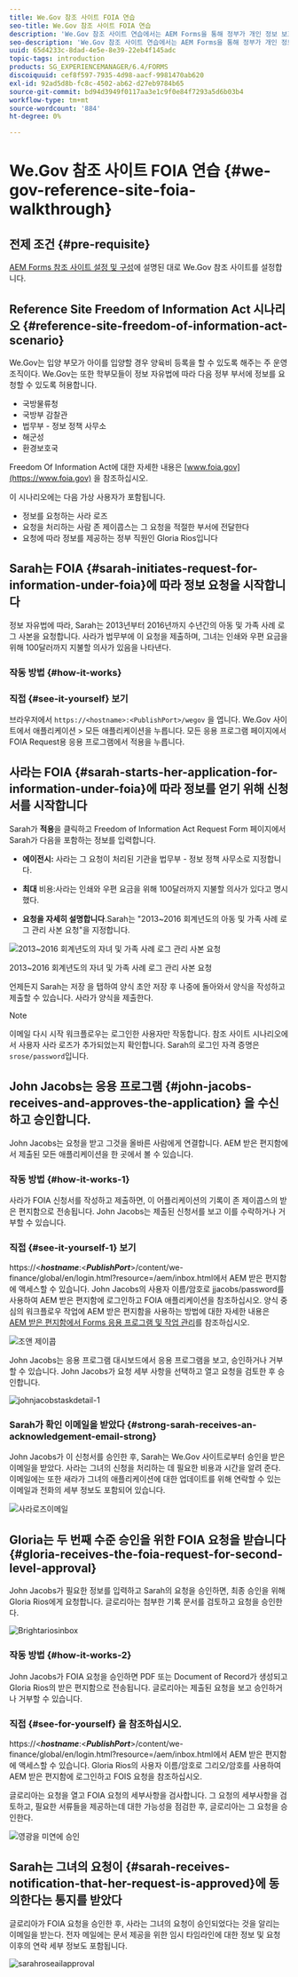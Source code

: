 ```yaml
---
title: We.Gov 참조 사이트 FOIA 연습
seo-title: We.Gov 참조 사이트 FOIA 연습
description: 'We.Gov 참조 사이트 연습에서는 AEM Forms을 통해 정부가 개인 정보 보호법(Freedom of Information Act)에 따라 요청한 정보를 제공받고 가져오는 방법을 이해할 수 있습니다. '
seo-description: 'We.Gov 참조 사이트 연습에서는 AEM Forms을 통해 정부가 개인 정보 보호법(Freedom of Information Act)에 따라 요청한 정보를 제공받고 가져오는 방법을 이해할 수 있습니다. '
uuid: 65d4233c-8dad-4e5e-8e39-22eb4f145adc
topic-tags: introduction
products: SG_EXPERIENCEMANAGER/6.4/FORMS
discoiquuid: cef8f597-7935-4d98-aacf-9981470ab620
exl-id: 92ad5d8b-fc8c-4502-ab62-d27eb9784b65
source-git-commit: bd94d3949f0117aa3e1c9f0e84f7293a5d6b03b4
workflow-type: tm+mt
source-wordcount: '884'
ht-degree: 0%

---
```


# We.Gov 참조 사이트 FOIA 연습 {#we-gov-reference-site-foia-walkthrough}

## 전제 조건 {#pre-requisite}

[AEM Forms 참조 사이트 설정 및 구성](/help/forms/using/setup-reference-sites.md)에 설명된 대로 We.Gov 참조 사이트를 설정합니다.

## Reference Site Freedom of Information Act 시나리오 {#reference-site-freedom-of-information-act-scenario}

We.Gov는 입양 부모가 아이를 입양할 경우 양육비 등록을 할 수 있도록 해주는 주 운영 조직이다. We.Gov는 또한 학부모들이 정보 자유법에 따라 다음 정부 부서에 정보를 요청할 수 있도록 허용합니다.

* 국방물류청
* 국방부 감찰관
* 법무부 - 정보 정책 사무소
* 해군성
* 환경보호국

Freedom Of Information Act에 대한 자세한 내용은 [www.foia.gov](https://www.foia.gov) 을 참조하십시오.

이 시나리오에는 다음 가상 사용자가 포함됩니다.

* 정보를 요청하는 사라 로즈
* 요청을 처리하는 사람 존 제이콥스는 그 요청을 적절한 부서에 전달한다
* 요청에 따라 정보를 제공하는 정부 직원인 Gloria Rios입니다

## Sarah는 FOIA {#sarah-initiates-request-for-information-under-foia}에 따라 정보 요청을 시작합니다

정보 자유법에 따라, Sarah는 2013년부터 2016년까지 수년간의 아동 및 가족 사례 로그 사본을 요청합니다. 사라가 법무부에 이 요청을 제출하며, 그녀는 인쇄와 우편 요금을 위해 100달러까지 지불할 의사가 있음을 나타낸다.

### 작동 방법 {#how-it-works}

### 직접 {#see-it-yourself} 보기

브라우저에서 `https://<hostname>:<PublishPort>/wegov` 을 엽니다. We.Gov 사이트에서 애플리케이션 > 모든 애플리케이션을 누릅니다. 모든 응용 프로그램 페이지에서 FOIA Request용 응용 프로그램에서 적용을 누릅니다.

## 사라는 FOIA {#sarah-starts-her-application-for-information-under-foia}에 따라 정보를 얻기 위해 신청서를 시작합니다

Sarah가 **적용**&#x200B;을 클릭하고 Freedom of Information Act Request Form 페이지에서 Sarah가 다음을 포함하는 정보를 입력합니다.

* **에이전시:** 사라는 그 요청이 처리된 기관을 법무부 - 정보 정책 사무소로 지정합니다.

* **최대** 비용:사라는 인쇄와 우편 요금을 위해 100달러까지 지불할 의사가 있다고 명시했다.
* **요청을 자세히 설명합니다**.Sarah는 &quot;2013~2016 회계년도의 아동 및 가족 사례 로그 관리 사본 요청&quot;을 지정합니다.

![2013~2016 회계년도의 자녀 및 가족 사례 로그 관리 사본 요청](assets/sarahfiosform.png)

2013~2016 회계년도의 자녀 및 가족 사례 로그 관리 사본 요청

언제든지 Sarah는 저장 을 탭하여 양식 초안 저장 후 나중에 돌아와서 양식을 작성하고 제출할 수 있습니다. 사라가 양식을 제출한다.

>[!NOTE]
>
>이메일 다시 시작 워크플로우는 로그인한 사용자만 작동합니다. 참조 사이트 시나리오에서 사용자 사라 로즈가 추가되었는지 확인합니다. Sarah의 로그인 자격 증명은 `srose/password`입니다.

## John Jacobs는 응용 프로그램 {#john-jacobs-receives-and-approves-the-application} 을 수신하고 승인합니다.

John Jacobs는 요청을 받고 그것을 올바른 사람에게 연결합니다. AEM 받은 편지함에서 제출된 모든 애플리케이션을 한 곳에서 볼 수 있습니다.

### 작동 방법 {#how-it-works-1}

사라가 FOIA 신청서를 작성하고 제출하면, 이 어플리케이션의 기록이 존 제이콥스의 받은 편지함으로 전송됩니다. John Jacobs는 제출된 신청서를 보고 이를 수락하거나 거부할 수 있습니다.

### 직접 {#see-it-yourself-1} 보기

https://&lt;***hostname***:&lt;***PublishPort***>/content/we-finance/global/en/login.html?resource=/aem/inbox.html에서 AEM 받은 편지함에 액세스할 수 있습니다. John Jacobs의 사용자 이름/암호로 jjacobs/password를 사용하여 AEM 받은 편지함에 로그인하고 FOIA 애플리케이션을 참조하십시오. 양식 중심의 워크플로우 작업에 AEM 받은 편지함을 사용하는 방법에 대한 자세한 내용은 [AEM 받은 편지함에서 Forms 응용 프로그램 및 작업 관리](/help/forms/using/manage-applications-inbox.md)를 참조하십시오.

![조앤 제이콥](assets/johnjacobs.png)

John Jacobs는 응용 프로그램 대시보드에서 응용 프로그램을 보고, 승인하거나 거부할 수 있습니다. John Jacobs가 요청 세부 사항을 선택하고 열고 요청을 검토한 후 승인합니다.

![johnjacobstaskdetail-1](assets/johnjacobstaskdetail-1.png)

### <strong>Sarah가 확인 이메일을 받았다</strong> {#strong-sarah-receives-an-acknowledgement-email-strong}

John Jacobs가 이 신청서를 승인한 후, Sarah는 We.Gov 사이트로부터 승인을 받은 이메일을 받았다. 사라는 그녀의 신청을 처리하는 데 필요한 비용과 시간을 알려 준다. 이메일에는 또한 새라가 그녀의 애플리케이션에 대한 업데이트를 위해 연락할 수 있는 이메일과 전화의 세부 정보도 포함되어 있습니다.

![사라로즈이메일](assets/sarahroseemail.png)

## Gloria는 두 번째 수준 승인을 위한 FOIA 요청을 받습니다 {#gloria-receives-the-foia-request-for-second-level-approval}

John Jacobs가 필요한 정보를 입력하고 Sarah의 요청을 승인하면, 최종 승인을 위해 Gloria Rios에게 요청합니다. 글로리아는 첨부한 기록 문서를 검토하고 요청을 승인한다.

![Brightariosinbox](assets/gloriariosinbox.png)

### 작동 방법 {#how-it-works-2}

John Jacobs가 FOIA 요청을 승인하면 PDF 또는 Document of Record가 생성되고 Gloria Rios의 받은 편지함으로 전송됩니다. 글로리아는 제출된 요청을 보고 승인하거나 거부할 수 있습니다.

### 직접 {#see-for-yourself} 을 참조하십시오.

https://&lt;***hostname***:&lt;***PublishPort***>/content/we-finance/global/en/login.html?resource=/aem/inbox.html에서 AEM 받은 편지함에 액세스할 수 있습니다. Gloria Rios의 사용자 이름/암호로 그리오/암호를 사용하여 AEM 받은 편지함에 로그인하고 FOIS 요청을 참조하십시오.

글로리아는 요청을 열고 FOIA 요청의 세부사항을 검사합니다. 그 요청의 세부사항을 검토하고, 필요한 서류들을 제공하는데 대한 가능성을 점검한 후, 글로리아는 그 요청을 승인한다.

![영광을 미연에 승인](assets/gloriariosapproves.png)

## Sarah는 그녀의 요청이 {#sarah-receives-notification-that-her-request-is-approved}에 동의한다는 통지를 받았다

글로리아가 FOIA 요청을 승인한 후, 사라는 그녀의 요청이 승인되었다는 것을 알리는 이메일을 받는다. 전자 메일에는 문서 제공을 위한 임시 타임라인에 대한 정보 및 요청 이후의 연락 세부 정보도 포함됩니다.

![sarahroseailapproval](assets/sarahroseemailapproval.png)
